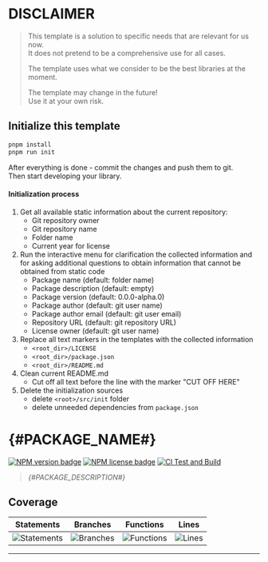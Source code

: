 # DISCLAIMER

> This template is a solution to specific needs that are relevant for us now.  
> It does not pretend to be a comprehensive use for all cases.
>
> The template uses what we consider to be the best libraries at the moment.
>
> The template may change in the future!  
> Use it at your own risk.

## Initialize this template

```sh
pnpm install
pnpm run init
```

After everything is done - commit the changes and push them to git.   
Then start developing your library.

#### Initialization process

1. Get all available static information about the current repository:
    - Git repository owner
    - Git repository name
    - Folder name
    - Current year for license
2. Run the interactive menu for clarification the collected information and
   for asking additional questions to obtain information that cannot be obtained
   from static code
    - Package name (default: folder name)
    - Package description (default: empty)
    - Package version (default: 0.0.0-alpha.0)
    - Package author (default: git user name)
    - Package author email (default: git user email)
    - Repository URL (default: git repository URL)
    - License owner (default: git user name)
3. Replace all text markers in the templates with the collected information
    - `<root_dir>/LICENSE`
    - `<root_dir>/package.json`
    - `<root_dir>/README.md`
4. Clean current README.md
    - Cut off all text before the line with the marker "CUT OFF HERE"
5. Delete the initialization sources
    - delete `<root>/src/init` folder
    - delete unneeded dependencies from `package.json`

[comment]: <> (CUT_OFF_HERE)

# {#PACKAGE_NAME#}

[![NPM version badge](https://img.shields.io/npm/v/{#PACKAGE_NAME#}.svg)](https://www.npmjs.com/package/{#PACKAGE_NAME#})
[![NPM license badge](https://img.shields.io/npm/l/{#PACKAGE_NAME#}.svg)](https://www.npmjs.com/package/{#PACKAGE_NAME#})
[![CI Test and Build]({#REPO_URL#}/actions/workflows/ci.yml/badge.svg)]({#REPO_URL#}/actions/workflows/ci.yml)

> _{#PACKAGE_DESCRIPTION#}_

## Coverage

| Statements                  | Branches                | Functions                 | Lines             |
| --------------------------- | ----------------------- | ------------------------- | ----------------- |
| ![Statements](#statements#) | ![Branches](#branches#) | ![Functions](#functions#) | ![Lines](#lines#) |

---
